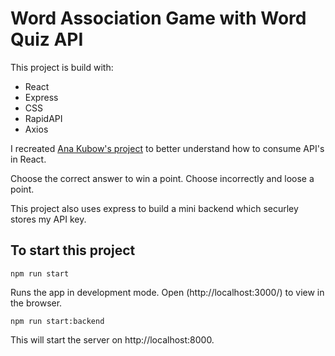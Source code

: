 # Word Association Game with Word Quiz API

This project is build with:
- React
- Express
- CSS
- RapidAPI
- Axios

I recreated [Ana Kubow's project](https://github.com/kubowania/word-association-game) to better understand how to consume API's in React. 

Choose the correct answer to win a point. Choose incorrectly and loose a point. 

This project also uses express to build a mini backend which securley stores my API key. 

## To start this project

`npm run start`

Runs the app in development mode.
Open (http://localhost:3000/) to view in the browser.

`npm run start:backend`

This will start the server on http://localhost:8000.
